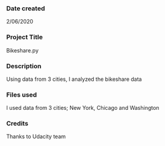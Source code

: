 ### Date created
2/06/2020

### Project Title
Bikeshare.py


### Description
Using data from 3 cities, I analyzed the bikeshare data


### Files used
I used data from 3 cities; New York, Chicago and Washington


### Credits
Thanks to Udacity team
